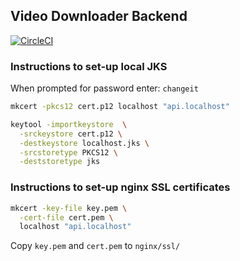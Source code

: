 ## Video Downloader Backend
[![CircleCI](https://circleci.com/gh/ruchira088/video-downloader-back-end/tree/dev.svg?style=svg)](https://circleci.com/gh/ruchira088/video-downloader-back-end/tree/dev)

### Instructions to set-up local JKS

When prompted for password enter: `changeit`

```bash
mkcert -pkcs12 cert.p12 localhost "api.localhost"

keytool -importkeystore  \
  -srckeystore cert.p12 \
  -destkeystore localhost.jks \
  -srcstoretype PKCS12 \
  -deststoretype jks
```

### Instructions to set-up nginx SSL certificates

```bash
mkcert -key-file key.pem \
  -cert-file cert.pem \
  localhost "api.localhost"
```

Copy `key.pem` and `cert.pem` to `nginx/ssl/`
